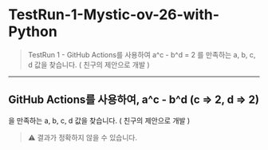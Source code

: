 # TestRun-1-Mystic-ov-26-with-Python
> TestRun 1 - GitHub Actions를 사용하여 a^c - b^d = 2 를 만족하는 a, b, c, d 값을 찾습니다. ( 친구의 제안으로 개발 )

<hr>

## GitHub Actions를 사용하여, a^c - b^d (c => 2, d => 2)

을 만족하는 a, b, c, d 값을 찾습니다. ( 친구의 제안으로 개발 )

> ⚠️ 결과가 정확하지 않을 수 있습니다.
